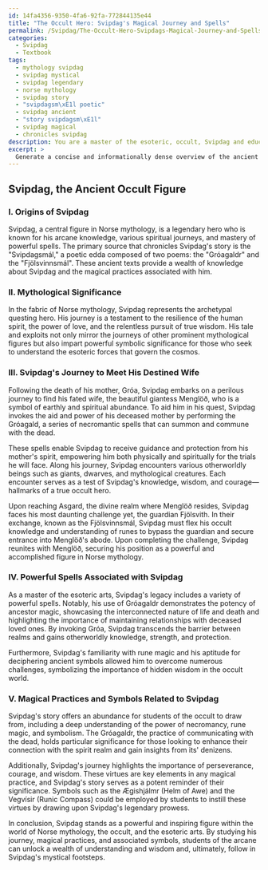 ```yaml
---
id: 14fa4356-9350-4fa6-92fa-772844135e44
title: "The Occult Hero: Svipdag's Magical Journey and Spells"
permalink: /Svipdag/The-Occult-Hero-Svipdags-Magical-Journey-and-Spells/
categories:
  - Svipdag
  - Textbook
tags:
  - mythology svipdag
  - svipdag mystical
  - svipdag legendary
  - norse mythology
  - svipdag story
  - "svipdagsm\xE1l poetic"
  - svipdag ancient
  - "story svipdagsm\xE1l"
  - svipdag magical
  - chronicles svipdag
description: You are a master of the esoteric, occult, Svipdag and education, you have written many textbooks on the subject in ways that provide students with rich and deep understanding of the subject. You are being asked to write textbook-like sections on a topic and you do it with full context, explainability, and reliability in accuracy to the true facts of the topic at hand, in a textbook style that a student would easily be able to learn from, in a rich, engaging, and contextual way. Always include relevant context (such as formulas and history), related concepts, and in a way that someone can gain deep insights from.
excerpt: > 
  Generate a concise and informationally dense overview of the ancient occult figure, Svipdag, designed to be a section in a grimoire or spellbook. The text should enhance a student's understanding of Svipdag's origins, his mythological significance, his journey to meet his destined wife, and the powerful spells associated with him. Include references to primary sources and any notable magical practices or symbols related to Svipdag.
---
```


## Svipdag, the Ancient Occult Figure

### I. Origins of Svipdag

Svipdag, a central figure in Norse mythology, is a legendary hero who is known for his arcane knowledge, various spiritual journeys, and mastery of powerful spells. The primary source that chronicles Svipdag's story is the "Svipdagsmál," a poetic edda composed of two poems: the "Gróagaldr" and the "Fjölsvinnsmál". These ancient texts provide a wealth of knowledge about Svipdag and the magical practices associated with him.

### II. Mythological Significance

In the fabric of Norse mythology, Svipdag represents the archetypal questing hero. His journey is a testament to the resilience of the human spirit, the power of love, and the relentless pursuit of true wisdom. His tale and exploits not only mirror the journeys of other prominent mythological figures but also impart powerful symbolic significance for those who seek to understand the esoteric forces that govern the cosmos.

### III. Svipdag's Journey to Meet His Destined Wife

Following the death of his mother, Gróa, Svipdag embarks on a perilous journey to find his fated wife, the beautiful giantess Menglöð, who is a symbol of earthly and spiritual abundance. To aid him in his quest, Svipdag invokes the aid and power of his deceased mother by performing the Gróagald, a series of necromantic spells that can summon and commune with the dead.

These spells enable Svipdag to receive guidance and protection from his mother's spirit, empowering him both physically and spiritually for the trials he will face. Along his journey, Svipdag encounters various otherworldly beings such as giants, dwarves, and mythological creatures. Each encounter serves as a test of Svipdag's knowledge, wisdom, and courage—hallmarks of a true occult hero.

Upon reaching Asgard, the divine realm where Menglöð resides, Svipdag faces his most daunting challenge yet, the guardian Fjölsvith. In their exchange, known as the Fjölsvinnsmál, Svipdag must flex his occult knowledge and understanding of runes to bypass the guardian and secure entrance into Menglöð's abode. Upon completing the challenge, Svipdag reunites with Menglöð, securing his position as a powerful and accomplished figure in Norse mythology.

### IV. Powerful Spells Associated with Svipdag

As a master of the esoteric arts, Svipdag's legacy includes a variety of powerful spells. Notably, his use of Gróagaldr demonstrates the potency of ancestor magic, showcasing the interconnected nature of life and death and highlighting the importance of maintaining relationships with deceased loved ones. By invoking Gróa, Svipdag transcends the barrier between realms and gains otherworldly knowledge, strength, and protection.

Furthermore, Svipdag's familiarity with rune magic and his aptitude for deciphering ancient symbols allowed him to overcome numerous challenges, symbolizing the importance of hidden wisdom in the occult world.

### V. Magical Practices and Symbols Related to Svipdag

Svipdag's story offers an abundance for students of the occult to draw from, including a deep understanding of the power of necromancy, rune magic, and symbolism. The Gróagaldr, the practice of communicating with the dead, holds particular significance for those looking to enhance their connection with the spirit realm and gain insights from its' denizens.

Additionally, Svipdag's journey highlights the importance of perseverance, courage, and wisdom. These virtues are key elements in any magical practice, and Svipdag's story serves as a potent reminder of their significance. Symbols such as the  Ægishjálmr (Helm of Awe) and the Vegvísir (Runic Compass) could be employed by students to instill these virtues by drawing upon Svipdag's legendary prowess.

In conclusion, Svipdag stands as a powerful and inspiring figure within the world of Norse mythology, the occult, and the esoteric arts. By studying his journey, magical practices, and associated symbols, students of the arcane can unlock a wealth of understanding and wisdom and, ultimately, follow in Svipdag's mystical footsteps.
